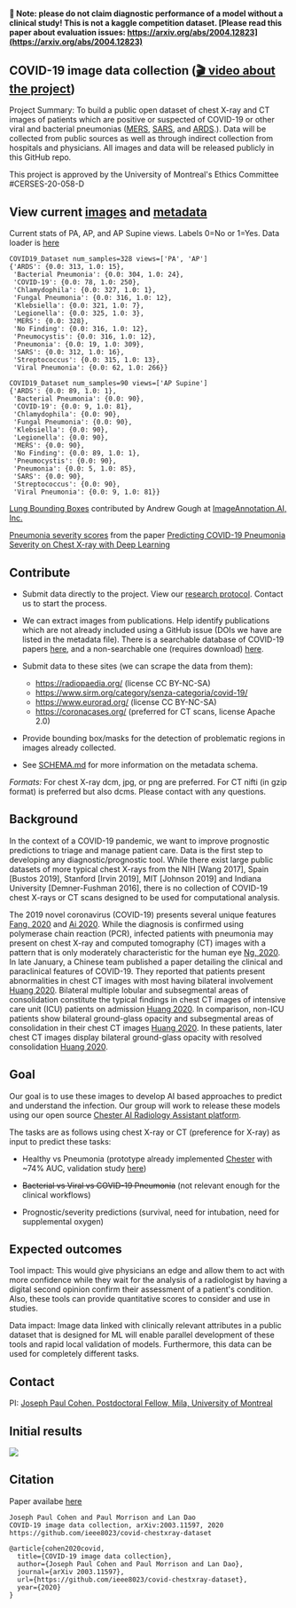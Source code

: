 
#### 🛑 Note: please do not claim diagnostic performance of a model without a clinical study! This is not a kaggle competition dataset. [Please read this paper about evaluation issues: https://arxiv.org/abs/2004.12823](https://arxiv.org/abs/2004.12823)


## COVID-19 image data collection ([🎬 video about the project](https://www.youtube.com/watch?v=ineWmqfelEQ))

Project Summary: To build a public open dataset of chest X-ray and CT images of patients which are positive or suspected of COVID-19 or other viral and bacterial pneumonias ([MERS](https://en.wikipedia.org/wiki/Middle_East_respiratory_syndrome), [SARS](https://en.wikipedia.org/wiki/Severe_acute_respiratory_syndrome), and [ARDS](https://en.wikipedia.org/wiki/Acute_respiratory_distress_syndrome).). Data will be collected from public sources as well as through indirect collection from hospitals and physicians. All images and data will be released publicly in this GitHub repo. 

This project is approved by the University of Montreal's Ethics Committee #CERSES-20-058-D

## View current [images](images) and [metadata](metadata.csv)

Current stats of PA, AP, and AP Supine views. Labels 0=No or 1=Yes. Data loader is [here](https://github.com/mlmed/torchxrayvision/blob/master/torchxrayvision/datasets.py#L867)
``` 
COVID19_Dataset num_samples=328 views=['PA', 'AP']
{'ARDS': {0.0: 313, 1.0: 15},
 'Bacterial Pneumonia': {0.0: 304, 1.0: 24},
 'COVID-19': {0.0: 78, 1.0: 250},
 'Chlamydophila': {0.0: 327, 1.0: 1},
 'Fungal Pneumonia': {0.0: 316, 1.0: 12},
 'Klebsiella': {0.0: 321, 1.0: 7},
 'Legionella': {0.0: 325, 1.0: 3},
 'MERS': {0.0: 328},
 'No Finding': {0.0: 316, 1.0: 12},
 'Pneumocystis': {0.0: 316, 1.0: 12},
 'Pneumonia': {0.0: 19, 1.0: 309},
 'SARS': {0.0: 312, 1.0: 16},
 'Streptococcus': {0.0: 315, 1.0: 13},
 'Viral Pneumonia': {0.0: 62, 1.0: 266}}

COVID19_Dataset num_samples=90 views=['AP Supine']
{'ARDS': {0.0: 89, 1.0: 1},
 'Bacterial Pneumonia': {0.0: 90},
 'COVID-19': {0.0: 9, 1.0: 81},
 'Chlamydophila': {0.0: 90},
 'Fungal Pneumonia': {0.0: 90},
 'Klebsiella': {0.0: 90},
 'Legionella': {0.0: 90},
 'MERS': {0.0: 90},
 'No Finding': {0.0: 89, 1.0: 1},
 'Pneumocystis': {0.0: 90},
 'Pneumonia': {0.0: 5, 1.0: 85},
 'SARS': {0.0: 90},
 'Streptococcus': {0.0: 90},
 'Viral Pneumonia': {0.0: 9, 1.0: 81}}

 ```

[Lung Bounding Boxes](annotations/imageannotation_ai_lung_bounding_boxes.json) contributed by Andrew Gough at [ImageAnnotation.AI, Inc.](https://www.imageannotation.ai/covid-19)

[Pneumonia severity scores](annotations/covid-severity-scores.csv) from the paper [Predicting COVID-19 Pneumonia Severity on Chest X-ray with Deep Learning
](http://arxiv.org/abs/2005.11856)

## Contribute

 - Submit data directly to the project. View our [research protocol](https://docs.google.com/document/d/14b7cou98YhYcJ2jwOKznChtn5y6-mi9bgjeFv2DxOt0/edit). Contact us to start the process.
 - We can extract images from publications. Help identify publications which are not already included using a GitHub issue (DOIs we have are listed in the metadata file). There is a searchable database of COVID-19 papers [here](https://www.who.int/emergencies/diseases/novel-coronavirus-2019/global-research-on-novel-coronavirus-2019-ncov), and a non-searchable one (requires download) [here](https://pages.semanticscholar.org/coronavirus-research).
 
 - Submit data to these sites (we can scrape the data from them):
    - https://radiopaedia.org/ (license CC BY-NC-SA)
    - https://www.sirm.org/category/senza-categoria/covid-19/ 
    - https://www.eurorad.org/ (license CC BY-NC-SA)
    - https://coronacases.org/ (preferred for CT scans, license Apache 2.0)
 
 - Provide bounding box/masks for the detection of problematic regions in images already collected.

 - See [SCHEMA.md](SCHEMA.md) for more information on the metadata schema.

*Formats:* For chest X-ray dcm, jpg, or png are preferred. For CT nifti (in gzip format) is preferred but also dcms. Please contact with any questions.

## Background 

In the context of a COVID-19 pandemic, we want to improve prognostic predictions to triage and manage patient care. Data is the first step to developing any diagnostic/prognostic tool. While there exist large public datasets of more typical chest X-rays from the NIH [Wang 2017], Spain [Bustos 2019], Stanford [Irvin 2019], MIT [Johnson 2019] and Indiana University [Demner-Fushman 2016], there is no collection of COVID-19 chest X-rays or CT scans designed to be used for computational analysis.

The 2019 novel coronavirus (COVID-19) presents several unique features [Fang, 2020](https://pubs.rsna.org/doi/10.1148/radiol.2020200432) and [Ai 2020](https://pubs.rsna.org/doi/10.1148/radiol.2020200642). While the diagnosis is confirmed using polymerase chain reaction (PCR), infected patients with pneumonia may present on chest X-ray and computed tomography (CT) images with a pattern that is only moderately characteristic for the human eye [Ng, 2020](https://pubs.rsna.org/doi/10.1148/ryct.2020200034). In late January, a Chinese team published a paper detailing the clinical and paraclinical features of COVID-19. They reported that patients present abnormalities in chest CT images with most having bilateral involvement [Huang 2020](https://www.thelancet.com/journals/lancet/article/PIIS0140-6736(20)30183-5/fulltext). Bilateral multiple lobular and subsegmental areas of consolidation constitute the typical findings in chest CT images of intensive care unit (ICU) patients on admission [Huang 2020](https://www.thelancet.com/journals/lancet/article/PIIS0140-6736(20)30183-5/fulltext). In comparison, non-ICU patients show bilateral ground-glass opacity and subsegmental areas of consolidation in their chest CT images [Huang 2020](https://www.thelancet.com/journals/lancet/article/PIIS0140-6736(20)30183-5/fulltext). In these patients, later chest CT images display bilateral ground-glass opacity with resolved consolidation [Huang 2020](https://www.thelancet.com/journals/lancet/article/PIIS0140-6736(20)30183-5/fulltext). 


## Goal

Our goal is to use these images to develop AI based approaches to predict and understand the infection. Our group will work to release these models using our open source [Chester AI Radiology Assistant platform](https://mlmed.org/tools/xray/).

The tasks are as follows using chest X-ray or CT (preference for X-ray) as input to predict these tasks:

- Healthy vs Pneumonia (prototype already implemented [Chester](https://mlmed.org/tools/xray/) with ~74% AUC, validation study [here](https://arxiv.org/abs/2002.02497))

- ~~Bacterial vs Viral vs COVID-19 Pneumonia~~ (not relevant enough for the clinical workflows)

- Prognostic/severity predictions (survival, need for intubation, need for supplemental oxygen)

## Expected outcomes

Tool impact: This would give physicians an edge and allow them to act with more confidence while they wait for the analysis of a radiologist by having a digital second opinion confirm their assessment of a patient's condition. Also, these tools can provide quantitative scores to consider and use in studies.

Data impact: Image data linked with clinically relevant attributes in a public dataset that is designed for ML will enable parallel development of these tools and rapid local validation of models. Furthermore, this data can be used for completely different tasks.


## Contact
PI: [Joseph Paul Cohen. Postdoctoral Fellow, Mila, University of Montreal](https://josephpcohen.com/) 

## Initial results

![](docs/covid-xray-umap.png)

## Citation

Paper availabe [here](https://arxiv.org/abs/2003.11597)

```
Joseph Paul Cohen and Paul Morrison and Lan Dao
COVID-19 image data collection, arXiv:2003.11597, 2020
https://github.com/ieee8023/covid-chestxray-dataset
```

```
@article{cohen2020covid,
  title={COVID-19 image data collection},
  author={Joseph Paul Cohen and Paul Morrison and Lan Dao},
  journal={arXiv 2003.11597},
  url={https://github.com/ieee8023/covid-chestxray-dataset},
  year={2020}
}
```

<meta name="citation_title" content="COVID-19 image data collection" />
<meta name="citation_publication_date" content="2020" />
<meta name="citation_author" content="Joseph Paul Cohen and Paul Morrison and Lan Dao" />
